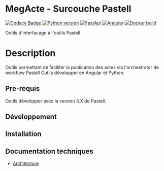 # MegActe - Surcouche Pastell

 
[![Codacy Badge](https://api.codacy.com/project/badge/Grade/9e0537db36c94c38a01f7e8e430d510f)](https://app.codacy.com/gh/megalis-bretagne/MegActe?utm_source=github.com&utm_medium=referral&utm_content=megalis-bretagne/MegActe&utm_campaign=Badge_Grade)
[![Python version](https://img.shields.io/badge/python-3.11.2-blue?logo=python)](https://www.python.org/downloads/release/python-3121/)
[![FastApi](https://img.shields.io/badge/FastAPI-0.111.0-blue?logo=fastapi)](https://fastapi.tiangolo.com/)
[![Angular](https://img.shields.io/badge/Angular-17-%23DD0031?logo=angular)](https://angular.io/)
[![Docker build](https://img.shields.io/badge/docker-automated-informational?logo=docker)](https://docs.docker.com/compose/)


Outils d'interfacage à l'outils Pastell<br/>



# Description

Outils permettant de faciliter la publication des actes via l'orchestrator de workflow Pastell
Outils développer en Angular et Python.

## Pre-requis

Outils développer avec la version 3.X de Pastell.

## Développement

## Installation


## Documentation techniques

* [Architecture](docs/architecture.md)
